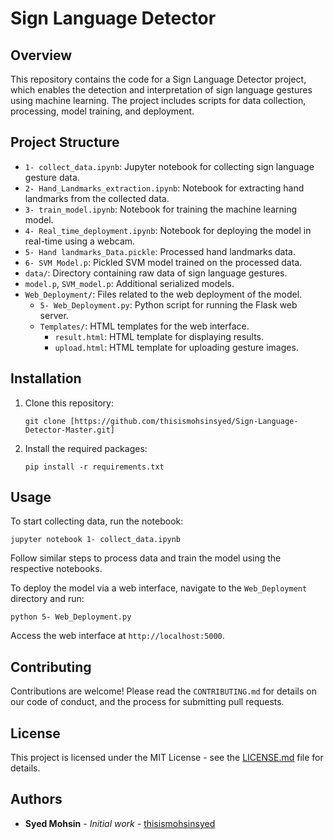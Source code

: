 
# Sign Language Detector

## Overview
This repository contains the code for a Sign Language Detector project, which enables the detection and interpretation of sign language gestures using machine learning. The project includes scripts for data collection, processing, model training, and deployment.

## Project Structure
- `1- collect_data.ipynb`: Jupyter notebook for collecting sign language gesture data.
- `2- Hand_Landmarks_extraction.ipynb`: Notebook for extracting hand landmarks from the collected data.
- `3- train_model.ipynb`: Notebook for training the machine learning model.
- `4- Real_time_deployment.ipynb`: Notebook for deploying the model in real-time using a webcam.
- `5- Hand landmarks_Data.pickle`: Processed hand landmarks data.
- `6- SVM Model.p`: Pickled SVM model trained on the processed data.
- `data/`: Directory containing raw data of sign language gestures.
- `model.p`, `SVM_model.p`: Additional serialized models.
- `Web_Deployment/`: Files related to the web deployment of the model.
  - `5- Web_Deployment.py`: Python script for running the Flask web server.
  - `Templates/`: HTML templates for the web interface.
    - `result.html`: HTML template for displaying results.
    - `upload.html`: HTML template for uploading gesture images.

## Installation
1. Clone this repository:
   ```
   git clone [https://github.com/thisismohsinsyed/Sign-Language-Detector-Master.git]
   ```
2. Install the required packages:
   ```
   pip install -r requirements.txt
   ```

## Usage
To start collecting data, run the notebook:
```
jupyter notebook 1- collect_data.ipynb
```
Follow similar steps to process data and train the model using the respective notebooks.

To deploy the model via a web interface, navigate to the `Web_Deployment` directory and run:
```
python 5- Web_Deployment.py
```
Access the web interface at `http://localhost:5000`.

## Contributing
Contributions are welcome! Please read the `CONTRIBUTING.md` for details on our code of conduct, and the process for submitting pull requests.

## License
This project is licensed under the MIT License - see the [LICENSE.md](LICENSE.md) file for details.

## Authors
- **Syed Mohsin** - *Initial work* - [thisismohsinsyed](https://github.com/thisismohsinsyed)

